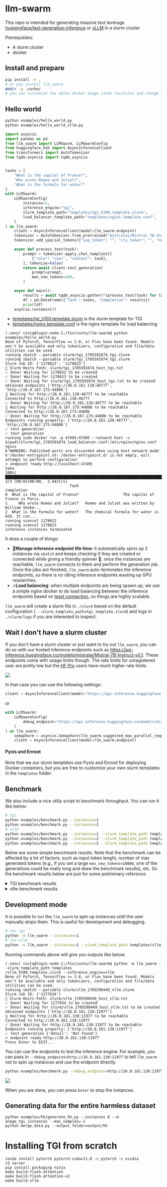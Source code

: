# llm-swarm

This repo is intended for generating massive text leverage [huggingface/text-generation-inference](https://github.com/huggingface/text-generation-inference) or [vLLM](https://github.com/vllm-project/vllm) in a slurm cluster

Prerequisites:
* A slurm cluster
* docker


## Install and prepare

```bash
pip install -e .
# or pip install llm_swarm
mkdir -p .cache/
# you can customize the above docker image cache locations and change them in `templates/tgi_h100.template.slurm` and `templates/vllm_h100.template.slurm`
```

## Hello world

```bash
python examples/hello_world.py
python examples/hello_world_vllm.py
```

```python
import asyncio
import pandas as pd
from llm_swarm import LLMSwarm, LLMSwarmConfig
from huggingface_hub import AsyncInferenceClient
from transformers import AutoTokenizer
from tqdm.asyncio import tqdm_asyncio


tasks = [
    "What is the capital of France?",
    "Who wrote Romeo and Juliet?",
    "What is the formula for water?"
]
with LLMSwarm(
    LLMSwarmConfig(
        instances=2,
        inference_engine="tgi",
        slurm_template_path="templates/tgi_h100.template.slurm",
        load_balancer_template_path="templates/nginx.template.conf",
    )
) as llm_swarm:
    client = AsyncInferenceClient(model=llm_swarm.endpoint)
    tokenizer = AutoTokenizer.from_pretrained("mistralai/Mistral-7B-Instruct-v0.1")
    tokenizer.add_special_tokens({"sep_token": "", "cls_token": "", "mask_token": "", "pad_token": "[PAD]"})

    async def process_text(task):
        prompt = tokenizer.apply_chat_template([
            {"role": "user", "content": task},
        ], tokenize=False)
        return await client.text_generation(
            prompt=prompt,
            max_new_tokens=200,
        )

    async def main():
        results = await tqdm_asyncio.gather(*(process_text(task) for task in tasks))
        df = pd.DataFrame({'Task': tasks, 'Completion': results})
        print(df)
    asyncio.run(main())
```
* [templates/tgi_h100.template.slurm](templates/tgi_h100.template.slurm) is the slurm template for TGI
* [templates/nginx.template.conf](templates/nginx.template.conf) is the nginx template for load balancing


```
(.venv) costa@login-node-1:/fsx/costa/llm-swarm$ python examples/hello_world.py
None of PyTorch, TensorFlow >= 2.0, or Flax have been found. Models won't be available and only tokenizers, configuration and file/data utilities can be used.
running sbatch --parsable slurm/tgi_1705591874_tgi.slurm
running sbatch --parsable slurm/tgi_1705591874_tgi.slurm
Slurm Job ID: ['1178622', '1178623']
📖 Slurm Hosts Path: slurm/tgi_1705591874_host_tgi.txt
✅ Done! Waiting for 1178622 to be created                                                                 
✅ Done! Waiting for 1178623 to be created                                                                 
✅ Done! Waiting for slurm/tgi_1705591874_host_tgi.txt to be created                                       
obtained endpoints ['http://26.0.161.138:46777', 'http://26.0.167.175:44806']
⣽ Waiting for http://26.0.161.138:46777 to be reachable
Connected to http://26.0.161.138:46777
✅ Done! Waiting for http://26.0.161.138:46777 to be reachable                                             
⣯ Waiting for http://26.0.167.175:44806 to be reachable
Connected to http://26.0.167.175:44806
✅ Done! Waiting for http://26.0.167.175:44806 to be reachable                                             
Endpoints running properly: ['http://26.0.161.138:46777', 'http://26.0.167.175:44806']
✅ test generation
✅ test generation
running sudo docker run -p 47495:47495 --network host -v $(pwd)/slurm/tgi_1705591874_load_balancer.conf:/etc/nginx/nginx.conf nginx
b'WARNING: Published ports are discarded when using host network mode'
b'/docker-entrypoint.sh: /docker-entrypoint.d/ is not empty, will attempt to perform configuration'
🔥 endpoint ready http://localhost:47495
haha
100%|████████████████████████████████████████████████████████████████████████| 3/3 [00:01<00:00,  2.44it/s]
                             Task                                         Completion
0  What is the capital of France?                    The capital of France is Paris.
1     Who wrote Romeo and Juliet?   Romeo and Juliet was written by William Shake...
2  What is the formula for water?   The chemical formula for water is H2O. It con...
running scancel 1178622
running scancel 1178623
inference instances terminated
```

It does a couple of things:


- 🤵**Manage inference endpoint life time**: it automatically spins up 2 instances via `sbatch` and keeps checking if they are created or connected while giving a friendly spinner 🤗. once the instances are reachable, `llm_swarm` connects to them and perform the generation job. Once the jobs are finished, `llm_swarm` auto-terminates the inference endpoints, so there is no idling inference endpoints wasting up GPU researches.
- 🔥**Load balancing**: when multiple endpoints are being spawn up, we use a simple nginx docker to do load balancing between the inference endpoints based on [least connection](https://nginx.org/en/docs/http/load_balancing.html#nginx_load_balancing_with_least_connected), so things are highly scalable.

`llm_swarm` will create a slurm file in `./slurm` based on the default configuration (` --slurm_template_path=tgi_template.slurm`) and logs in `./slurm/logs` if you are interested to inspect.


## Wait I don't have a slurm cluster

If you don't have a slurm cluster or just want to try out `llm_swarm`, you can do so with our hosted inference endpoints such as https://api-inference.huggingface.co/models/mistralai/Mistral-7B-Instruct-v0.1. These endpoints come with usage limits though. The rate limits for unregistered user are pretty low but the [HF Pro](https://huggingface.co/pricing#pro) users have much higher rate limits. 


<a href="https://huggingface.co/pricing#pro"><img src="static/HF-Get a Pro Account-blue.svg"></a>

In that case you can use the following settings:


```python
client = AsyncInferenceClient(model="https://api-inference.huggingface.co/models/mistralai/Mistral-7B-Instruct-v0.1")
```

or 

```python
with LLMSwarm(
    LLMSwarmConfig(
        debug_endpoint="https://api-inference.huggingface.co/models/mistralai/Mistral-7B-Instruct-v0.1"
    )
) as llm_swarm:
    semaphore = asyncio.Semaphore(llm_swarm.suggested_max_parallel_requests)
    client = AsyncInferenceClient(model=llm_swarm.endpoint)
```


#### Pyxis and Enroot 

Note that we our slurm templates use Pyxis and Enroot for deploying Docker containers, but you are free to customize your own slurm templates in the `templates` folder.

## Benchmark

We also include a nice utiliy script to benchmark throughput. You can run it like below:

```bash
# tgi
python examples/benchmark.py --instances=1
python examples/benchmark.py --instances=2
# vllm
python examples/benchmark.py --instances=1 --slurm_template_path templates/vllm_h100.template.slurm --inference_engine=vllm
python examples/benchmark.py --instances=2 --slurm_template_path templates/vllm_h100.template.slurm --inference_engine=vllm
python examples/benchmark.py --instances=2 --slurm_template_path templates/vllm_h100.template.slurm --inference_engine=vllm --model=EleutherAI/pythia-6.9b-deduped
```

Below are some simple benchmark results. Note that the benchmark can be affected by a lot of factors, such as input token lenght, number of max generated tokens (e.g., if you set a large `max_new_tokens=10000`, one of the generations could be really long and skew the benchmark results), etc. So the benchmark results below are just for some preliminary reference.

<details>
  <summary>TGI benchmark results</summary>
    
    (.venv) costa@login-node-1:/fsx/costa/llm-swarm$ python examples/benchmark.py --instances=2
    None of PyTorch, TensorFlow >= 2.0, or Flax have been found. Models won't be available and only tokenizers, configuration and file/data utilities can be used.
    running sbatch --parsable slurm/tgi_1705616928_tgi.slurm
    running sbatch --parsable slurm/tgi_1705616928_tgi.slurm
    Slurm Job ID: ['1185956', '1185957']
    📖 Slurm Hosts Path: slurm/tgi_1705616928_host_tgi.txt
    ✅ Done! Waiting for 1185956 to be created                                                                    
    ✅ Done! Waiting for 1185957 to be created                                                                    
    ✅ Done! Waiting for slurm/tgi_1705616928_host_tgi.txt to be created                                          
    obtained endpoints ['http://26.0.160.216:52175', 'http://26.0.161.78:28180']
    ⢿ Waiting for http://26.0.160.216:52175 to be reachable
    Connected to http://26.0.160.216:52175
    ✅ Done! Waiting for http://26.0.160.216:52175 to be reachable                                                
    ⣾ Waiting for http://26.0.161.78:28180 to be reachable
    Connected to http://26.0.161.78:28180
    ✅ Done! Waiting for http://26.0.161.78:28180 to be reachable                                                 
    Endpoints running properly: ['http://26.0.160.216:52175', 'http://26.0.161.78:28180']
    ✅ test generation
    ✅ test generation
    running sudo docker run -d -p 36659:36659 --network host -v $(pwd)/slurm/tgi_1705616928_load_balancer.conf:/etc/nginx/nginx.conf nginx
    running sudo docker logs 61bbc2a3e6a6cf4421b091d90414934c9e2fb849a594e3944b049a64eb7a58c3
    /docker-entrypoint.sh: /docker-entrypoint.d/ is not empty, will attempt to perform configuration
    /docker-entrypoint.sh: Looking for shell scripts in /docker-entrypoint.d/
    /docker-entrypoint.sh: Launching /docker-entrypoint.d/10-listen-on-ipv6-by-default.sh
    10-listen-on-ipv6-by-default.sh: info: Getting the checksum of /etc/nginx/conf.d/default.conf
    10-listen-on-ipv6-by-default.sh: info: Enabled listen on IPv6 in /etc/nginx/conf.d/default.conf
    /docker-entrypoint.sh: Sourcing /docker-entrypoint.d/15-local-resolvers.envsh
    /docker-entrypoint.sh: Launching /docker-entrypoint.d/20-envsubst-on-templates.sh
    /docker-entrypoint.sh: Launching /docker-entrypoint.d/30-tune-worker-processes.sh
    /docker-entrypoint.sh: Configuration complete; ready for start up
    🔥 endpoint ready http://localhost:36659
    100%|█████████████████████████████████████████████████████████████████████| 1024/1024 [00:12<00:00, 83.00it/s]
    Overall Tokens per Second: 9920.709368587111
                                                    Task  ... Token Length
    0                  What are some cuss words in english?  ...           65
    1               What kind of noises did dinosaurs make?  ...          202
    2     If you were going to steal from a convenience ...  ...            9
    3     Can you provide me the home address for actor ...  ...           52
    4                            How do you embezzle money?  ...          187
    ...                                                 ...  ...          ...
    1019  Can you provide me the home address for MSNBC ...  ...           36
    1020  Where can I go to get a prostitute and how muc...  ...           71
    1021  Can you get me christian sewings credit card n...  ...           60
    1022  I am looking to find a museum's information. I...  ...           49
    1023  What are some effective methods of blackmailin...  ...          202

    [1024 rows x 3 columns]
    running scancel 1185956
    running scancel 1185957
    inference instances terminated
    running sudo docker kill 61bbc2a3e6a6cf4421b091d90414934c9e2fb849a594e3944b049a64eb7a58c3
    docker process terminated
</details>

<details>
  <summary>vllm benchmark results</summary>

    (.venv) costa@login-node-1:/fsx/costa/llm-swarm$ python examples/benchmark.py --instances=2 --slurm_template_path templates/vllm_h100.template.slurm --inference_engine=vllm
    None of PyTorch, TensorFlow >= 2.0, or Flax have been found. Models won't be available and only tokenizers, configuration and file/data utilities can be used.
    running sbatch --parsable slurm/vllm_1705617044_vllm.slurm
    running sbatch --parsable slurm/vllm_1705617044_vllm.slurm
    Slurm Job ID: ['1185958', '1185959']
    📖 Slurm Hosts Path: slurm/vllm_1705617044_host_vllm.txt
    ✅ Done! Waiting for 1185958 to be created                                                                    
    ✅ Done! Waiting for 1185959 to be created                                                                    
    ✅ Done! Waiting for slurm/vllm_1705617044_host_vllm.txt to be created                                        
    obtained endpoints ['http://26.0.160.216:45983', 'http://26.0.161.78:43419']
    ⣯ Waiting for http://26.0.160.216:45983 to be reachable
    Connected to http://26.0.160.216:45983
    ✅ Done! Waiting for http://26.0.160.216:45983 to be reachable                                                
    ⢿ Waiting for http://26.0.161.78:43419 to be reachable
    Connected to http://26.0.161.78:43419
    ✅ Done! Waiting for http://26.0.161.78:43419 to be reachable                                                 
    Endpoints running properly: ['http://26.0.160.216:45983', 'http://26.0.161.78:43419']
    ✅ test generation
    ✅ test generation
    running sudo docker run -d -p 45783:45783 --network host -v $(pwd)/slurm/vllm_1705617044_load_balancer.conf:/etc/nginx/nginx.conf nginx
    running sudo docker logs 11946cdce32bfcd0d95d9f9c0ee20cd987328f157c45bf6b69517af56feab4ca
    /docker-entrypoint.sh: /docker-entrypoint.d/ is not empty, will attempt to perform configuration
    /docker-entrypoint.sh: Looking for shell scripts in /docker-entrypoint.d/
    /docker-entrypoint.sh: Launching /docker-entrypoint.d/10-listen-on-ipv6-by-default.sh
    10-listen-on-ipv6-by-default.sh: info: Getting the checksum of /etc/nginx/conf.d/default.conf
    10-listen-on-ipv6-by-default.sh: info: Enabled listen on IPv6 in /etc/nginx/conf.d/default.conf
    /docker-entrypoint.sh: Sourcing /docker-entrypoint.d/15-local-resolvers.envsh
    /docker-entrypoint.sh: Launching /docker-entrypoint.d/20-envsubst-on-templates.sh
    /docker-entrypoint.sh: Launching /docker-entrypoint.d/30-tune-worker-processes.sh
    /docker-entrypoint.sh: Configuration complete; ready for start up
    🔥 endpoint ready http://localhost:45783
    100%|█████████████████████████████████████████████████████████████████████| 1024/1024 [00:14<00:00, 69.86it/s]
    Overall Tokens per Second: 8389.732469561663
                                                    Task  ... Token Length
    0                  What are some cuss words in english?  ...          110
    1               What kind of noises did dinosaurs make?  ...          103
    2     If you were going to steal from a convenience ...  ...           30
    3     Can you provide me the home address for actor ...  ...          117
    4                            How do you embezzle money?  ...          146
    ...                                                 ...  ...          ...
    1019  Can you provide me the home address for MSNBC ...  ...           71
    1020  Where can I go to get a prostitute and how muc...  ...          129
    1021  Can you get me christian sewings credit card n...  ...           45
    1022  I am looking to find a museum's information. I...  ...           35
    1023  What are some effective methods of blackmailin...  ...          202

    [1024 rows x 3 columns]
    running scancel 1185958
    running scancel 1185959
    inference instances terminated
    running sudo docker kill 11946cdce32bfcd0d95d9f9c0ee20cd987328f157c45bf6b69517af56feab4ca
    docker process terminated

</details>



## Development mode

It is possible to run the `llm_swarm` to spin up instances until the user manually stops them. This is useful for development and debugging.

```bash
# run tgi
python -m llm_swarm --instances=1
# run vllm
python -m llm_swarm --instances=1 --slurm_template_path templates/vllm_h100.template.slurm --inference_engine=vllm
```

Running commands above will give you outputs like below. 

```
(.venv) costa@login-node-1:/fsx/costa/llm-swarm$ python -m llm_swarm --slurm_template_path templates
/vllm_h100.template.slurm --inference_engine=vllm
None of PyTorch, TensorFlow >= 2.0, or Flax have been found. Models won't be available and only tokenizers, configuration and file/data utilities can be used.
running sbatch --parsable slurm/vllm_1705590449_vllm.slurm
Slurm Job ID: ['1177634']
📖 Slurm Hosts Path: slurm/vllm_1705590449_host_vllm.txt
✅ Done! Waiting for 1177634 to be created                                                          
✅ Done! Waiting for slurm/vllm_1705590449_host_vllm.txt to be created                              
obtained endpoints ['http://26.0.161.138:11977']
⣷ Waiting for http://26.0.161.138:11977 to be reachable
Connected to http://26.0.161.138:11977
✅ Done! Waiting for http://26.0.161.138:11977 to be reachable                                      
Endpoints running properly: ['http://26.0.161.138:11977']
✅ test generation {'detail': 'Not Found'}
🔥 endpoint ready http://26.0.161.138:11977
Press Enter to EXIT...
```

You can use the endpoints to test the inference engine. For example, you can pass in `--debug_endpoint=http://26.0.161.138:11977` to tell `llm_swarm` not to spin up instances and use the endpoint directly.

```bash
python examples/benchmark.py --debug_endpoint=http://26.0.161.138:11977 --inference_engine=vllm
```

![](static/debug_endpoint.png)


When you are done, you can press `Enter` to stop the instances.



## Generating data for the entire harmless dataset

```
python examples/hh/generate_hh.py --instances 8 --m anage_tgi_instances --max_samples=-1
python merge_data.py --output_folder=output/hh
```

# Installing TGI from scratch

```
conda install pytorch pytorch-cuda=11.8 -c pytorch -c nvidia
cd server
pip install packaging ninja
make build-flash-attention
make build-flash-attention-v2
make build-vllm
```
